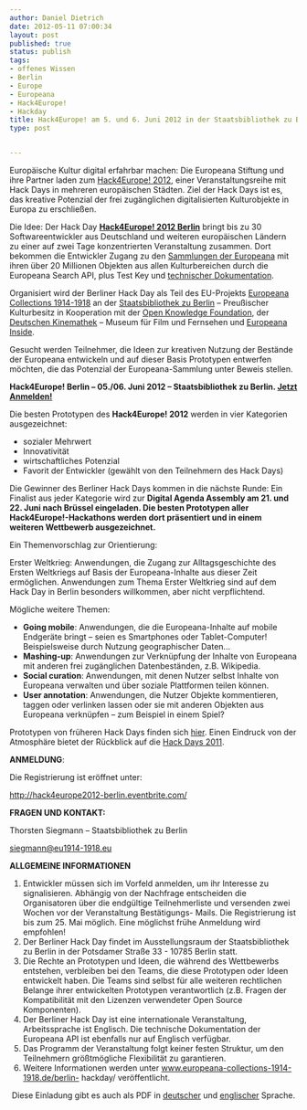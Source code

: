 ```yaml
---
author: Daniel Dietrich
date: 2012-05-11 07:00:34
layout: post
published: true
status: publish
tags:
- offenes Wissen
- Berlin
- Europe
- Europeana
- Hack4Europe!
- Hackday
title: Hack4Europe! am 5. und 6. Juni 2012 in der Staatsbibliothek zu Berlin
type: post


---
```


Europäische Kultur digital erfahrbar machen: Die Europeana Stiftung und ihre Partner laden zum [Hack4Europe! 2012](http://pro.europeana.eu/web/guest/hackathons), einer Veranstaltungsreihe mit Hack Days in mehreren europäischen Städten. Ziel der Hack Days ist es, das kreative Potenzial der frei zugänglichen digitalisierten Kulturobjekte in Europa zu erschließen.

Die Idee: Der Hack Day **[Hack4Europe! 2012 Berlin](http://www.europeana-collections-1914-1918.eu/berlin-hackday)** bringt bis zu 30 Softwareentwickler aus Deutschland und weiteren europäischen Ländern zu einer auf zwei Tage konzentrierten Veranstaltung zusammen. Dort bekommen die Entwickler Zugang zu den [Sammlungen der Europeana](http://www.europeana.eu/portal/) mit ihren über 20 Millionen Objekten aus allen Kulturbereichen durch die Europeana Search API, plus Test Key und [technischer Dokumentation](http://europeanalabs.eu/wiki/EuropeanaOpenSearchAPI).

Organisiert wird der Berliner Hack Day als Teil des EU-Projekts [Europeana Collections 1914-1918](http://www.europeana-collections-1914-1918.eu/) an der [Staatsbibliothek zu Berlin](http://staatsbibliothek-berlin.de/) – Preußischer Kulturbesitz in Kooperation mit der [Open Knowledge Foundation](http://okfn.org), der [Deutschen Kinemathek](http://www.deutsche-kinemathek.de/) – Museum für Film und Fernsehen und [Europeana Inside](http://europeanainside.eu/).

Gesucht werden Teilnehmer, die Ideen zur kreativen Nutzung der Bestände der Europeana entwickeln und auf dieser Basis Prototypen entwerfen möchten, die das Potenzial der Europeana-Sammlung unter Beweis stellen.

**Hack4Europe! Berlin – 05./06. Juni 2012 – Staatsbibliothek zu Berlin. [Jetzt Anmelden!](http://hack4europe2012-berlin.eventbrite.com/)**

Die besten Prototypen des **Hack4Europe! 2012** werden in vier Kategorien ausgezeichnet:

  * sozialer Mehrwert
  * Innovativität
  * wirtschaftliches Potenzial
  * Favorit der Entwickler (gewählt von den Teilnehmern des Hack Days)

Die Gewinner des Berliner Hack Days kommen in die nächste Runde: Ein Finalist aus jeder Kategorie wird zur **Digital Agenda Assembly am 21. und 22. Juni nach Brüssel eingeladen. Die besten Prototypen aller Hack4Europe!-Hackathons werden dort präsentiert und in einem weiteren Wettbewerb ausgezeichnet.**

Ein Themenvorschlag zur Orientierung:

Erster Weltkrieg: Anwendungen, die Zugang zur Alltagsgeschichte des Ersten Weltkriegs auf Basis der Europeana-Inhalte aus dieser Zeit ermöglichen. Anwendungen zum Thema Erster Weltkrieg sind auf dem Hack Day in Berlin besonders willkommen, aber nicht verpflichtend.

Mögliche weitere Themen:

  * **Going mobile**: Anwendungen, die die Europeana-Inhalte auf mobile Endgeräte bringt – seien es Smartphones oder Tablet-Computer! Beispielsweise durch Nutzung geographischer Daten...
  * **Mashing-up**: Anwendungen zur Verknüpfung der Inhalte von Europeana mit anderen frei zugänglichen Datenbeständen, z.B. Wikipedia.
  * **Social curation**: Anwendungen, mit denen Nutzer selbst Inhalte von Europeana verwalten und über soziale Plattformen teilen können.
  * **User annotation**: Anwendungen, die Nutzer Objekte kommentieren, taggen oder verlinken lassen oder sie mit anderen Objekten aus Europeana verknüpfen – zum Beispiel in einem Spiel?

Prototypen von früheren Hack Days finden sich [hier](http://pro.europeana.eu/web/guest/hackathon-prototypes). Einen Eindruck von der Atmosphäre bietet der Rückblick auf die [Hack Days 2011](http://dl.psnc.pl/2011/06/22/podsumowanie-hack4europe/lang-pref/en/).

**ANMELDUNG**:

Die Registrierung ist eröffnet unter:

<http://hack4europe2012-berlin.eventbrite.com/>

**FRAGEN UND KONTAKT:**

Thorsten Siegmann – Staatsbibliothek zu Berlin

siegmann@eu1914-1918.eu

**ALLGEMEINE INFORMATIONEN**

  1. Entwickler müssen sich im Vorfeld anmelden, um ihr Interesse zu signalisieren. Abhängig von der Nachfrage entscheiden die Organisatoren über die endgültige Teilnehmerliste und versenden zwei Wochen vor der Veranstaltung Bestätigungs- Mails. Die Registrierung ist bis zum 25. Mai möglich. Eine möglichst frühe Anmeldung wird empfohlen!
  2. Der Berliner Hack Day findet im Ausstellungsraum der Staatsbibliothek zu Berlin in der Potsdamer Straße 33 - 10785 Berlin statt.
  3. Die Rechte an Prototypen und Ideen, die während des Wettbewerbs entstehen, verbleiben bei den Teams, die diese Prototypen oder Ideen entwickelt haben. Die Teams sind selbst für alle weiteren rechtlichen Belange ihrer entwickelten Prototypen verantwortlich (z.B. Fragen der Kompatibilität mit den Lizenzen verwendeter Open Source Komponenten).
  4. Der Berliner Hack Day ist eine internationale Veranstaltung, Arbeitssprache ist Englisch. Die technische Dokumentation der Europeana API ist ebenfalls nur auf Englisch verfügbar.
  5. Das Programm der Veranstaltung folgt keiner festen Struktur, um den Teilnehmern größtmögliche Flexibilität zu garantieren.
  6. Weitere Informationen werden unter www.europeana-collections-1914-1918.de/berlin- hackday/ veröffentlicht.

 Diese Einladung gibt es auch als PDF in [deutscher](/files/blog/2012/05/Ankuendigung-Hack4EuropeBerlin-deutsch.pdf) und [englischer](/files/blog/2012/05/Ankuendigung-Hack4EuropeBerlin-deutsch.pdf) Sprache.